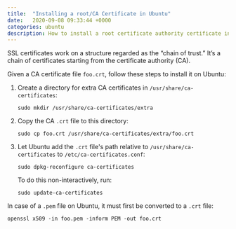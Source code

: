 ```yaml
---
title:  "Installing a root/CA Certificate in Ubuntu"
date:   2020-09-08 09:33:44 +0000
categories: ubuntu
description: How to install a root certificate authority certificate in Ubuntu
---
```


SSL certificates work on a structure regarded as the “chain of trust.” It’s a chain of certificates starting from the certificate authority (CA).

Given a CA certificate file `foo.crt`, follow these steps to install it on Ubuntu:

1. Create a directory for extra CA certificates in `/usr/share/ca-certificates`:

   ```
   sudo mkdir /usr/share/ca-certificates/extra
   ```

2. Copy the CA `.crt` file to this directory:

   ```
   sudo cp foo.crt /usr/share/ca-certificates/extra/foo.crt
   ```

3. Let Ubuntu add the `.crt` file's path relative to `/usr/share/ca-certificates` to `/etc/ca-certificates.conf`:

   ```
   sudo dpkg-reconfigure ca-certificates
   ```

   To do this non-interactively, run:

   ```
   sudo update-ca-certificates
   ```

In case of a `.pem` file on Ubuntu, it must first be converted to a `.crt` file:

```
openssl x509 -in foo.pem -inform PEM -out foo.crt
```